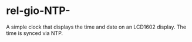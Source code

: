 # rel-gio-NTP-
A simple clock that displays the time and date on an LCD1602 display. The time is synced via NTP.
